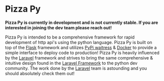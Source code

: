 # Pizza Py

**Pizza Py is currently in development and is not currently stable. If you are interested in joining the dev team please reach out!**

Pizza Py is intended to be a comprehensive framework for rapid development of http api's using the python language. Pizza Py is built on top of the [Flask](https://flask.palletsprojects.com/en/2.0.x/) framework and utilizes [PyPi waitress](https://pypi.org/project/waitress/) & [Docker](https://www.docker.com/) to provide a simple interface to deploy code to production! Pizza Py is heavily influenced by the [Laravel](https://laravel.com/) framework and strives to bring the same comprehensive & intuitive design found in the [Laravel Framework](https://laravel.com/) to the python dev community. The work done by the [Laravel](https://laravel.com/) team is astounding and you should absolutely check them out!   

